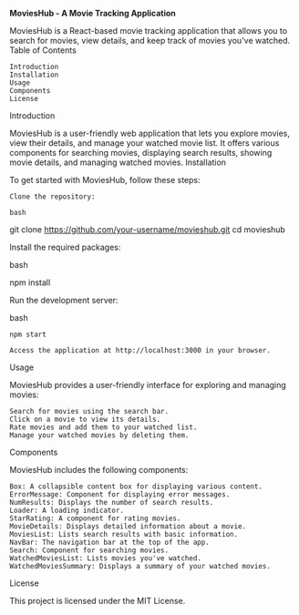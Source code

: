 **MoviesHub - A Movie Tracking Application**

MoviesHub is a React-based movie tracking application that allows you to search for movies, view details, and keep track of movies you've watched.
Table of Contents

    Introduction
    Installation
    Usage
    Components
    License

Introduction

MoviesHub is a user-friendly web application that lets you explore movies, view their details, and manage your watched movie list. It offers various components for searching movies, displaying search results, showing movie details, and managing watched movies.
Installation

To get started with MoviesHub, follow these steps:

    Clone the repository:

    bash

git clone https://github.com/your-username/movieshub.git
cd movieshub

Install the required packages:

bash

npm install

Run the development server:

bash

    npm start

    Access the application at http://localhost:3000 in your browser.

Usage

MoviesHub provides a user-friendly interface for exploring and managing movies:

    Search for movies using the search bar.
    Click on a movie to view its details.
    Rate movies and add them to your watched list.
    Manage your watched movies by deleting them.

Components

MoviesHub includes the following components:

    Box: A collapsible content box for displaying various content.
    ErrorMessage: Component for displaying error messages.
    NumResults: Displays the number of search results.
    Loader: A loading indicator.
    StarRating: A component for rating movies.
    MovieDetails: Displays detailed information about a movie.
    MoviesList: Lists search results with basic information.
    NavBar: The navigation bar at the top of the app.
    Search: Component for searching movies.
    WatchedMoviesList: Lists movies you've watched.
    WatchedMoviesSummary: Displays a summary of your watched movies.

License

This project is licensed under the MIT License.

